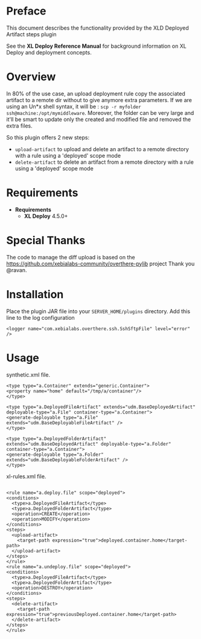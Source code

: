 # Preface #

This document describes the functionality provided by the XLD Deployed Artifact steps plugin

See the **XL Deploy Reference Manual** for background information on XL Deploy and deployment concepts.

# Overview #

In 80% of the use case, an upload deployment rule copy the associated artifact to a remote dir without to give anymore extra parameters. If we are using an Un*x shell syntax, it will be : ```scp -r myfolder ssh@machine:/opt/mymiddleware```. 
Moreover, the folder can be very large and it'll be smart to update only the created and modified file and removed the extra files.

So this plugin offers 2 new steps:
 
* `upload-artifact` to upload and delete an artifact to a remote directory with a rule using a 'deployed' scope mode
* `delete-artifact` to delete an artifact from a remote directory with a rule using a 'deployed' scope mode
 

# Requirements #

* **Requirements**
	* **XL Deploy** 4.5.0+
	
# Special Thanks #

The code to manage the diff upload is based on the https://github.com/xebialabs-community/overthere-pylib project
Thank you @ravan.

# Installation #

Place the plugin JAR file into your `SERVER_HOME/plugins` directory.
Add this line to the log configuration
```
<logger name="com.xebialabs.overthere.ssh.SshSftpFile" level="error" />

```

# Usage #

synthetic.xml file.

```
<type type="a.Container" extends="generic.Container">
<property name="home" default="/tmp/a/container"/>
</type>

<type type="a.DeployedFileArtifact" extends="udm.BaseDeployedArtifact" deployable-type="a.File" container-type="a.Container">
<generate-deployable type="a.File" extends="udm.BaseDeployableFileArtifact" />
</type>

<type type="a.DeployedFolderArtifact" extends="udm.BaseDeployedArtifact" deployable-type="a.Folder" container-type="a.Container">
<generate-deployable type="a.Folder" extends="udm.BaseDeployableFolderArtifact" />
</type>
```

xl-rules.xml file.

```

<rule name="a.deploy.file" scope="deployed">
<conditions>
  <type>a.DeployedFileArtifact</type>
  <type>a.DeployedFolderArtifact</type>
  <operation>CREATE</operation>
  <operation>MODIFY</operation>
</conditions>
<steps>
  <upload-artifact>    
    <target-path expression="true">deployed.container.home</target-path>
  </upload-artifact>
</steps>
</rule>
<rule name="a.undeploy.file" scope="deployed">
<conditions>
  <type>a.DeployedFileArtifact</type>
  <type>a.DeployedFolderArtifact</type>
  <operation>DESTROY</operation>
</conditions>
<steps>
  <delete-artifact>   
    <target-path expression="true">previousDeployed.container.home</target-path>
  </delete-artifact>
</steps>
</rule>

```


